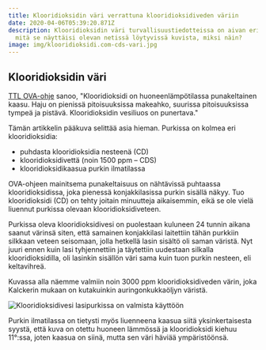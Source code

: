 ```yaml
---
title: Klooridioksidin väri verrattuna klooridioksidiveden väriin
date: 2020-04-06T05:39:20.871Z
description: Klooridioksidin väri turvallisuustiedotteissa on aivan eri kuin
  mitä se näyttäisi olevan netissä löytyvissä kuvista, miksi näin?
image: img/klooridioksidi.com-cds-vari.jpg
---
```

## Klooridioksidin väri

[TTL OVA-ohje](https://xit.fi/clo2-ova-ohje) sanoo, "Klooridioksidi on huoneenlämpötilassa punakeltainen kaasu. Haju on pienissä pitoisuuksissa makeahko, suurissa pitoisuuksissa tympeä ja pistävä. Klooridioksidin vesiliuos on punertava."

Tämän artikkelin pääkuva selittää asia hieman. Purkissa on kolmea eri klooridioksidia:

* puhdasta klooridioksidia nesteenä (CD)
* klooridioksidivettä (noin 1500 ppm – CDS)
* klooridioksidikaasua purkin ilmatilassa

OVA-ohjeen mainitsema punakeltaisuus on nähtävissä puhtaassa klooridioksidissa, joka pienessä konjakkilasissa purkin sisällä näkyy. Tuo klooridioksidi (CD) on tehty joitain minuutteja aikaisemmin, eikä se ole vielä liuennut purkissa olevaan klooridioksidiveteen.

Purkissa oleva klooridioksidivesi on puolestaan kuluneen 24 tunnin aikana saanut värinsä siten, että samainen konjakkilasi laitettiin tähän purkkiin silkkaan veteen seisomaan, jolla hetkellä lasin sisältö oli saman väristä. Nyt juuri ennen kuin lasi tyhjennettiin ja täytettiin uudestaan silkalla klooridioksidilla, oli lasinkin sisällön väri sama kuin tuon purkin nesteen, eli keltavihreä.

Kuvassa alla näemme valmiin noin 3000 ppm klooridioksidiveden värin, joka Kalckerin mukaan on kutakuinkin auringonkukkaöljyn väristä.

![Klooridioksidivesi lasipurkissa on valmista käyttöön](img/klooridioksidi-cds-varit-tasoittuneet-tiukka.jpg "Klooridioksidivesi lasipurkissa on valmista käyttöön veden puhdistukseen ja hajun poistoon jne")

Purkin ilmatilassa on tietysti myös liuenneena kaasua siitä yksinkertaisesta syystä, että kuva on otettu huoneen lämmössä ja klooridioksidi kiehuu 11°:ssa, joten kaasua on siinä, mutta sen väri häviää ympäristöönsä.